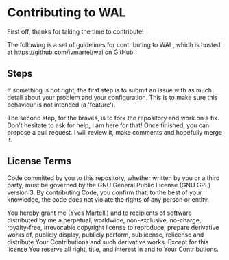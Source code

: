 Contributing to WAL
===================

First off, thanks for taking the time to contribute!

The following is a set of guidelines for contributing to WAL,
which is hosted at https://github.com/ivmartel/wal on GitHub.

Steps
-----
If something is not right, the first step is to submit an issue with as much detail
about your problem and your configuration. This is to make sure this behaviour is not
intended (a 'feature').

The second step, for the braves, is to fork the repository and work on a fix. Don't hesitate
to ask for help, I am here for that! Once finished, you can propose a pull request. I will review
it, make comments and hopefully merge it.

License Terms
-------------
Code committed by you to this repository, whether written by you or a third party, must be
governed by the GNU General Public License (GNU GPL) version 3. By contributing Code,
you confirm that, to the best of your knowledge, the code does not violate the
rights of any person or entity.

You hereby grant me (Yves Martelli) and to recipients of software distributed by me
a perpetual, worldwide, non-exclusive, no-charge, royalty-free, irrevocable copyright
license to reproduce, prepare derivative works of, publicly display, publicly perform,
sublicense, relicense and distribute Your Contributions and such derivative works. Except for this license
You reserve all right, title, and interest in and to Your Contributions.
